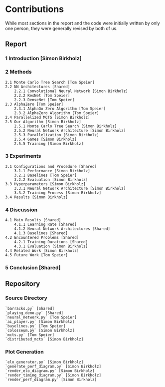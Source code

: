 # Contributions
While most sections in the report and the code were initially written
by only one person, they were generally revised by both of us.


## Report
### 1 Introduction [Simon Birkholz]
### 2 Methods
    2.1 Monte Carlo Tree Search [Tom Speier]
    2.2 NN Architectures [Shared]
        2.2.1 Convolutional Neural Network [Simon Birkholz]
        2.2.2 ResNet [Tom Speier]
        2.2.3 DenseNet [Tom Speier]
    2.3 AlphaZero [Tom Speier]
        2.3.1 AlphaGo Zero Algorithm [Tom Speier]
        2.3.2 AlphaZero Algorithm [Tom Speier]
    2.4 Parallelized MCTS [Simon Birkholz]
    2.5 Our Algorithm [Simon Birkholz]
        2.5.1 Monte Carlo Tree Search [Simon Birkholz]
        2.5.2 Neural Network Architecture [Simon Birkholz]
        2.5.3 Parallelization [Simon Birkholz]
        2.5.4 Games [Simon Birkholz]
        2.5.5 Training [Simon Birkholz]
### 3 Experiments
    3.1 Configurations and Procedure [Shared]
        3.1.1 Performance [Simon Birkholz]
        3.2.1 Baselines [Tom Speier]
        3.2.2 Evaluation [Simon Birkholz]
    3.3 Hyperparameters [Simon Birkholz]
        3.3.1 Neural Network Architecture [Simon Birkholz]
        3.3.2 Training Process [Simon Birkholz]
    3.4 Results [Simon Birkholz]
### 4 Discussion
    4.1 Main Results [Shared]
		4.1.1 Learning Rate [Shared]
		4.1.2 Neural Network Architectures [Shared]
		4.1.3 Baselines [Shared]
    4.2 Encountered Problems [Shared]
		4.2.1 Training Durations [Shared]
        4.3.1 Evaluation [Simon Birkholz]
    4.4 Related Work [Simon Birkholz]
    4.5 Future Work [Tom Speier]
### 5 Conclusion [Shared]


## Repository
### Source Directory
    `barracks.py` [Shared]
    `playing_demo.py` [Shared]
    `neural_network.py` [Tom Speier]
    `ai_player.py` [Simon Birkholz]
    `baselines.py` [Tom Speier]
    `colosseum.py` [Simon Birkholz]
	`mcts.py` [Tom Speier]
	`distributed_mcts` [Simon Birkholz]
### Plot Generation
	`elo_generator.py` [Simon Birkholz]
	`generate_perf_diagram.py` [Simon Birkholz]
	`render_elo_diagram.py` [Simon Birkholz]
	`render_timing_diagram.py` [Simon Birkholz]
	`render_perf_diagram.py` [Simon Birkholz]
	
    

